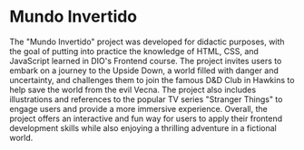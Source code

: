 # Mundo Invertido

The "Mundo Invertido" project was developed for didactic purposes, with the goal of putting into practice the knowledge of HTML, CSS, and JavaScript learned in DIO's Frontend course. The project invites users to embark on a journey to the Upside Down, a world filled with danger and uncertainty, and challenges them to join the famous D&D Club in Hawkins to help save the world from the evil Vecna. The project also includes illustrations and references to the popular TV series "Stranger Things" to engage users and provide a more immersive experience. Overall, the project offers an interactive and fun way for users to apply their frontend development skills while also enjoying a thrilling adventure in a fictional world.